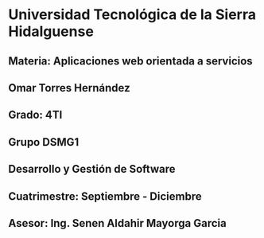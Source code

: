 # Universidad Tecnológica de la Sierra Hidalguense
## Materia: Aplicaciones web orientada a servicios
## Omar Torres Hernández
## Grado: 4TI
## Grupo DSMG1
## Desarrollo y Gestión de Software
## Cuatrimestre: Septiembre - Diciembre
## Asesor: Ing. Senen Aldahir Mayorga Garcia
